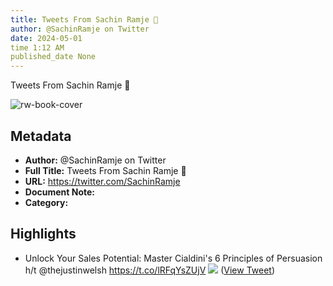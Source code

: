 ```yaml
---
title: Tweets From Sachin Ramje 🚢
author: @SachinRamje on Twitter
date: 2024-05-01
time 1:12 AM
published_date None
---
```

Tweets From Sachin Ramje 🚢

![rw-book-cover](https://pbs.twimg.com/profile_images/1724489991777144832/EObDwOWJ.jpg)

## Metadata
- **Author:** @SachinRamje on Twitter
- **Full Title:** Tweets From Sachin Ramje 🚢
- **URL:** https://twitter.com/SachinRamje
- **Document Note:** 
- **Category:**

## Highlights
- Unlock Your Sales Potential: Master Cialdini's 6 Principles of Persuasion
  h/t @thejustinwelsh https://t.co/lRFqYsZUjV
  ![](https://pbs.twimg.com/media/Fy1P1yoaUAEFq3H.jpg) ([View Tweet](https://twitter.com/SachinRamje/status/1670079196994093061))
